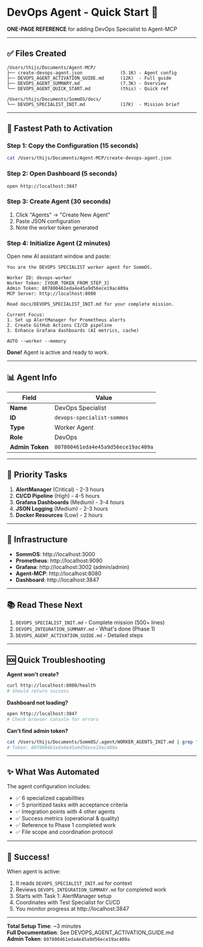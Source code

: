 # DevOps Agent - Quick Start 🚀

**ONE-PAGE REFERENCE** for adding DevOps Specialist to Agent-MCP

---

## ✅ Files Created

```
/Users/thijs/Documents/Agent-MCP/
├── create-devops-agent.json              (5.1K) - Agent config
├── DEVOPS_AGENT_ACTIVATION_GUIDE.md      (12K)  - Full guide
├── DEVOPS_AGENT_SUMMARY.md               (7.3K) - Overview
└── DEVOPS_AGENT_QUICK_START.md           (this) - Quick ref

/Users/thijs/Documents/SommOS/docs/
└── DEVOPS_SPECIALIST_INIT.md             (17K)  - Mission brief
```

---

## 🎯 Fastest Path to Activation

### Step 1: Copy the Configuration (15 seconds)
```bash
cat /Users/thijs/Documents/Agent-MCP/create-devops-agent.json
```

### Step 2: Open Dashboard (5 seconds)
```bash
open http://localhost:3847
```

### Step 3: Create Agent (30 seconds)
1. Click "Agents" → "Create New Agent"
2. Paste JSON configuration
3. Note the worker token generated

### Step 4: Initialize Agent (2 minutes)
Open new AI assistant window and paste:

```
You are the DEVOPS SPECIALIST worker agent for SommOS.

Worker ID: devops-worker
Worker Token: [YOUR_TOKEN_FROM_STEP_3]
Admin Token: 807800461eda4e45a9d56ece19ac409a
MCP Server: http://localhost:8080

Read docs/DEVOPS_SPECIALIST_INIT.md for your complete mission.

Current Focus:
1. Set up AlertManager for Prometheus alerts
2. Create GitHub Actions CI/CD pipeline
3. Enhance Grafana dashboards (AI metrics, cache)

AUTO --worker --memory
```

**Done!** Agent is active and ready to work.

---

## 📊 Agent Info

| Field | Value |
|-------|-------|
| **Name** | DevOps Specialist |
| **ID** | `devops-specialist-sommos` |
| **Type** | Worker Agent |
| **Role** | DevOps |
| **Admin Token** | `807800461eda4e45a9d56ece19ac409a` |

---

## 🎯 Priority Tasks

1. **AlertManager** (Critical) - 2-3 hours
2. **CI/CD Pipeline** (High) - 4-5 hours  
3. **Grafana Dashboards** (Medium) - 3-4 hours
4. **JSON Logging** (Medium) - 2-3 hours
5. **Docker Resources** (Low) - 2 hours

---

## 🔗 Infrastructure

- **SommOS**: http://localhost:3000
- **Prometheus**: http://localhost:9090
- **Grafana**: http://localhost:3002 (admin/admin)
- **Agent-MCP**: http://localhost:8080
- **Dashboard**: http://localhost:3847

---

## 📚 Read These Next

1. `DEVOPS_SPECIALIST_INIT.md` - Complete mission (500+ lines)
2. `DEVOPS_INTEGRATION_SUMMARY.md` - What's done (Phase 1)
3. `DEVOPS_AGENT_ACTIVATION_GUIDE.md` - Detailed steps

---

## 🆘 Quick Troubleshooting

**Agent won't create?**
```bash
curl http://localhost:8080/health
# Should return success
```

**Dashboard not loading?**
```bash
open http://localhost:3847
# Check browser console for errors
```

**Can't find admin token?**
```bash
cat /Users/thijs/Documents/SommOS/.agent/WORKER_AGENTS_INIT.md | grep "Admin Token"
# Token: 807800461eda4e45a9d56ece19ac409a
```

---

## ✨ What Was Automated

The agent configuration includes:

- ✅ 6 specialized capabilities
- ✅ 5 prioritized tasks with acceptance criteria
- ✅ Integration points with 4 other agents
- ✅ Success metrics (operational & quality)
- ✅ Reference to Phase 1 completed work
- ✅ File scope and coordination protocol

---

## 🎉 Success!

When agent is active:
1. It reads `DEVOPS_SPECIALIST_INIT.md` for context
2. Reviews `DEVOPS_INTEGRATION_SUMMARY.md` for completed work
3. Starts with Task 1: AlertManager setup
4. Coordinates with Test Specialist for CI/CD
5. You monitor progress at http://localhost:3847

---

**Total Setup Time**: ~3 minutes  
**Full Documentation**: See DEVOPS_AGENT_ACTIVATION_GUIDE.md  
**Admin Token**: `807800461eda4e45a9d56ece19ac409a`

